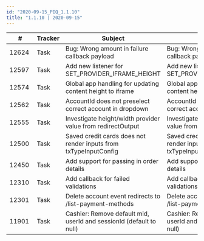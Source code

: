 ```yaml
--- 
id: "2020-09-15_PIQ_1.1.10"
title: "1.1.10 | 2020-09-15"
--- 
```



| #     | Tracker     | Subject   | Description    |
|-------|-------------|-----------|----------------|
| 12624 | Task | Bug: Wrong amount in failure callback payload | Bug: Wrong amount in failure callback payload |
| 12597 | Task | Add new listener for SET_PROVIDER_IFRAME_HEIGHT | Add new listener for SET_PROVIDER_IFRAME_HEIGHT |
| 12574 | Task | Global app handling for updating content height to iframe | Global app handling for updating content height to iframe |
| 12562 | Task | AccountId does not preselect correct account in dropdown | AccountId does not preselect correct account in dropdown |
| 12555 | Task | Investigate height/width provider value from redirectOutput | Investigate height/width provider value from redirectOutput |
| 12500 | Task | Saved credit cards does not render inputs from txTypeInputConfig | Saved credit cards does not render inputs from txTypeInputConfig |
| 12450 | Task | Add support for passing in order details | Add support for passing in order details |
| 12310 | Task | Add callback for failed validations | Add callback for failed validations |
| 12301 | Task | Delete account event redirects to /list-payment-methods | Delete account event redirects to /list-payment-methods |
| 11901 | Task | Cashier: Remove default mid, userId and sessionId (default to null) | Cashier: Remove default mid, userId and sessionId (default to null) |
